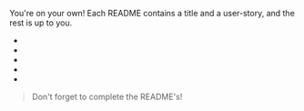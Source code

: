 You're on your own!  Each README contains a title and a user-story, and the rest is up to you.

* []()
* []()
* []()
* []()
* []()

> Don't forget to complete the README's!
